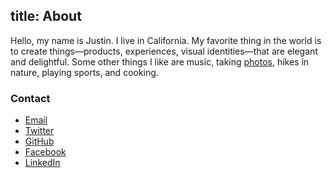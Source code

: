 title: About
---

Hello, my name is Justin. I live in California. My favorite thing in the world is to create things—products, experiences, visual identities—that are elegant and delightful. Some other things I like are music, taking [photos](http://ihardlyknowher.com/justinjaywang), hikes in nature, playing sports, and cooking.

### Contact

- <a href="mailto:hello@justinjaywang.com">Email</a>
- [Twitter](http://twitter.com/justinjaywang)
- [GitHub](https://github.com/justinjaywang)
- [Facebook](https://www.facebook.com/justinjaywang)
- [LinkedIn](http://www.linkedin.com/in/justinjaywang)

